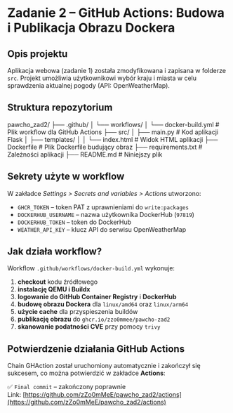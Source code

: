 # Zadanie 2 – GitHub Actions: Budowa i Publikacja Obrazu Dockera

## Opis projektu

Aplikacja webowa (zadanie 1) została zmodyfikowana i zapisana w folderze `src`. Projekt umożliwia użytkownikowi wybór kraju i miasta w celu sprawdzenia aktualnej pogody (API: OpenWeatherMap).

## Struktura repozytorium

pawcho_zad2/
├── .github/
│ └── workflows/
│ └── docker-build.yml # Plik workflow dla GitHub Actions
├── src/
│ ├── main.py # Kod aplikacji Flask
│ ├── templates/
│ │ └── index.html # Widok HTML aplikacji
├── Dockerfile # Plik Dockerfile budujący obraz
├── requirements.txt # Zależności aplikacji
├── README.md # Niniejszy plik

## Sekrety użyte w workflow

W zakładce *Settings > Secrets and variables > Actions* utworzono:

- `GHCR_TOKEN` – token PAT z uprawnieniami do `write:packages`
- `DOCKERHUB_USERNAME` – nazwa użytkownika DockerHub (`97819`)
- `DOCKERHUB_TOKEN` – token do DockerHub
- `WEATHER_API_KEY` – klucz API do serwisu OpenWeatherMap

## Jak działa workflow?

Workflow `.github/workflows/docker-build.yml` wykonuje:

1. **checkout** kodu źródłowego
2. **instalację QEMU i Buildx**
3. **logowanie do GitHub Container Registry** i **DockerHub**
4. **budowę obrazu Dockera** dla `linux/amd64` oraz `linux/arm64`
5. **użycie cache** dla przyspieszenia buildów
6. **publikację obrazu** do `ghcr.io/zzo0mmee/pawcho-zad2`
7. **skanowanie podatności CVE** przy pomocy `trivy`

## Potwierdzenie działania GitHub Actions

Chain GHAction został uruchomiony automatycznie i zakończył się sukcesem, co można potwierdzić w zakładce **Actions**:

✅ `Final commit` – zakończony poprawnie  
Link: [https://github.com/zZo0mMeE/pawcho_zad2/actions](https://github.com/zZo0mMeE/pawcho_zad2/actions)